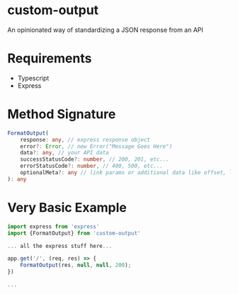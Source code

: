# custom-output
An opinionated way of standardizing a JSON response from an API

# Requirements
* Typescript
* Express

# Method Signature

```typescript
FormatOutput(
    response: any, // express response object
    error?: Error, // new Error("Message Goes Here")
    data?: any, // your API data
    successStatusCode?: number, // 200, 201, etc...
    errorStatusCode?: number, // 400, 500, etc...
    optionalMeta?: any // link params or additional data like offset, limit, etc...
): any
```

# Very Basic Example

```typescript
import express from 'express'
import {FormatOutput} from 'custom-output'

... all the express stuff here...

app.get('/', (req, res) => {
    FormatOutput(res, null, null, 200);
})

...
```
